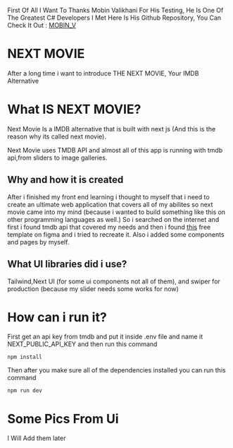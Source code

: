 First Of All I Want To Thanks Mobin Valikhani For His Testing, He Is One Of The Greatest C# Developers I Met
Here Is His Github Repository, You Can Check It Out : [MOBIN_V](https://github.com/M0BIN-V)
# NEXT MOVIE

After a long time i want to introduce THE NEXT MOVIE, Your IMDB Alternative


# What IS NEXT MOVIE?
Next Movie Is a IMDB alternative that is built with next js (And this is the reason why its called next movie).

Next Movie uses TMDB API and almost all of this app is running with tmdb api,from sliders to image galleries.

## Why and how it is created
After i finished my front end learning i thought to myself that i need to create an ultimate web application that covers all of my abilites so next movie came into my mind (because i wanted to build something like this on other programming languages as well.)
So i searched on the internet and first i found tmdb api that covered my needs and then i found [this](https://www.figma.com/design/nfnhvUdS3WaV1mMo8UBkDF/Saintstream-Movie-Streaming-Website-%28Community%29?node-id=18-2808) free template on figma and i tried to recreate it.
Also i added some components and pages by myself.

## What UI libraries did i use?

Tailwind,Next UI (for some ui components not all of them), and swiper for production (because my slider needs some works for now)

# How can i run it?
First get an api key from tmdb and put it inside .env file and name it NEXT_PUBLIC_API_KEY and then run this command

    npm install
Then after you make sure all of the dependencies installed you can run this command

    npm run dev

# Some Pics From Ui

I Will Add them later
